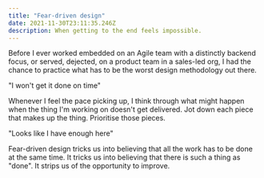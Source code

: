 ```yaml
---
title: "Fear-driven design"
date: 2021-11-30T23:11:35.246Z
description: When getting to the end feels impossible.
---
```


Before I ever worked embedded on an Agile team with a distinctly backend focus, or served, dejected, on a product team in a sales-led org, I had the chance to  practice what has to be the worst design methodology out there.

"I won't get it done on time"

Whenever I feel the pace picking up, I think through what might happen when the thing I'm working on doesn't get delivered. Jot down each piece that makes up the thing. Prioritise those pieces.

"Looks like I have enough here"

Fear-driven design tricks us into believing that all the work has to be done at the same time. It tricks us into believing that there is such a thing as "done". It strips us of the opportunity to improve.